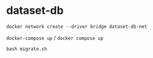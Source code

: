 # dataset-db

`docker network create --driver bridge dataset-db-net`

`docker-compose up` / `docker compose up`

`bash migrate.sh`
